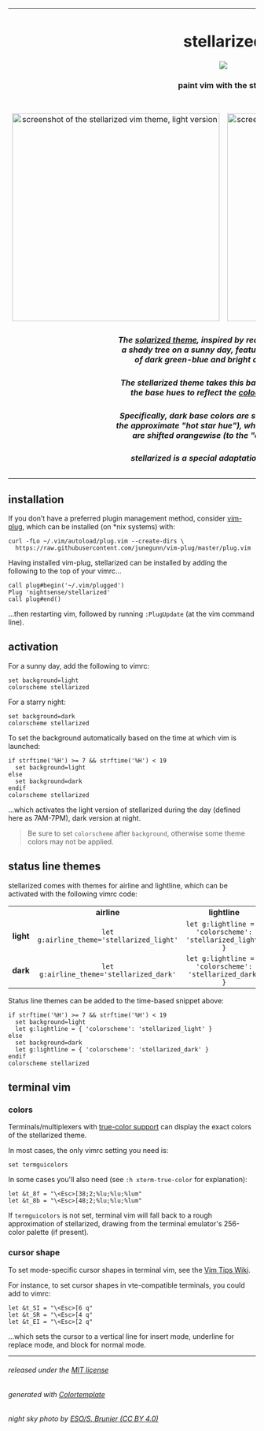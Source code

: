 <table><tbody align="center">

<tr><td colspan='2'><h1>stellarized</h1>
<img src="https://github.com/nightsense/stellarized/raw/master/images/header.jpg" />
<h4>paint vim with the stars</h4>
</td></tr>

<tr></tr>

<tr>
<td>
<br>
<img alt="screenshot of the stellarized vim theme, light version" src="https://github.com/nightsense/stellarized/raw/master/images/screenshot-light.png" width="422" />
<br>
</td>
<td>
<br>
<img alt="screenshot of the stellarized vim theme, dark version" src="https://github.com/nightsense/stellarized/raw/master/images/screenshot-dark.png" width="422" />
<br>
</td>
</tr>

<tr></tr>

<tr><td colspan='2'>

<h5>The <a href='http://ethanschoonover.com/solarized'>solarized theme</a>, inspired by reading a book under<br>a shady tree on a sunny day, features a base palette<br>of dark green-blue and bright orange-yellow.</h5>

<h5>The stellarized theme takes this basic idea and shifts<br>the base hues to reflect the <a href='http://www.vendian.org/mncharity/dir3/starcolor/details.html'>colours of the stars</a>.</h5>

<h5>Specifically, dark base colors are shifted bluewise (to<br>the approximate "hot star hue"), while light base colors<br>are shifted orangewise (to the "cold star hue").</h5>

<h5>stellarized is a special adaptation of <a href='https://github.com/nightsense/stellarized'>stellarized</a>.</h5>

</td></tr>

</tbody></table>


## installation

If you don’t have a preferred plugin management method, consider [vim-plug](https://github.com/junegunn/vim-plug), which can be installed (on \*nix systems) with:

```
curl -fLo ~/.vim/autoload/plug.vim --create-dirs \
  https://raw.githubusercontent.com/junegunn/vim-plug/master/plug.vim
```

Having installed vim-plug, stellarized can be installed by adding the following to the top of your vimrc...

```
call plug#begin('~/.vim/plugged')
Plug 'nightsense/stellarized'
call plug#end()
```

...then restarting vim, followed by running `:PlugUpdate` (at the vim command line).

## activation

For a sunny day, add the following to vimrc:

```
set background=light
colorscheme stellarized
```

For a starry night:

```
set background=dark
colorscheme stellarized
```

To set the background automatically based on the time at which vim is launched:

```
if strftime('%H') >= 7 && strftime('%H') < 19
  set background=light
else
  set background=dark
endif
colorscheme stellarized
```

...which activates the light version of stellarized during the day (defined here as 7AM-7PM), dark version at night.

> Be sure to set `colorscheme` after `background`, otherwise some theme colors may not be applied.

## status line themes

stellarized comes with themes for airline and lightline, which can be activated with the following vimrc code:

<table><tbody align='center'>
<tr>
<td width='88'></td>
<td width='340'><strong>airline</strong></td>
<td width='470'><strong>lightline</strong></td>
</tr>
<tr>
<td><strong>light</strong></td>
<td><code>let g:airline_theme='stellarized_light'</code></td>
<td><code>let g:lightline = { 'colorscheme': 'stellarized_light' }</code></td>
</tr>
<tr>
<td><strong>dark</strong></td>
<td><code>let g:airline_theme='stellarized_dark'</code></td>
<td><code>let g:lightline = { 'colorscheme': 'stellarized_dark' }</code></td>
</tr>
</tbody></table>

Status line themes can be added to the time-based snippet above:

```
if strftime('%H') >= 7 && strftime('%H') < 19
  set background=light
  let g:lightline = { 'colorscheme': 'stellarized_light' }
else
  set background=dark
  let g:lightline = { 'colorscheme': 'stellarized_dark' }
endif
colorscheme stellarized
```

## terminal vim

### colors

Terminals/multiplexers with [true-color support](https://gist.github.com/XVilka/8346728#now-supporting-truecolour) can display the exact colors of the stellarized theme.

In most cases, the only vimrc setting you need is:

```
set termguicolors
```

In some cases you'll also need (see `:h xterm-true-color` for explanation):

```
let &t_8f = "\<Esc>[38;2;%lu;%lu;%lum"
let &t_8b = "\<Esc>[48;2;%lu;%lu;%lum"
```

If `termguicolors` is not set, terminal vim will fall back to a rough approximation of stellarized, drawing from the terminal emulator's 256-color palette (if present).

### cursor shape

To set mode-specific cursor shapes in terminal vim, see the [Vim Tips Wiki](http://vim.wikia.com/wiki/Change_cursor_shape_in_different_modes).

For instance, to set cursor shapes in vte-compatible terminals, you could add to vimrc:

```
let &t_SI = "\<Esc>[6 q"
let &t_SR = "\<Esc>[4 q"
let &t_EI = "\<Esc>[2 q"
```

...which sets the cursor to a vertical line for insert mode, underline for replace mode, and block for normal mode.

---

###### released under the [MIT license](https://opensource.org/licenses/MIT)
###### generated with [Colortemplate](https://github.com/lifepillar/vim-colortemplate)
###### night sky photo by [ESO/S. Brunier (CC BY 4.0)](https://commons.wikimedia.org/wiki/File:ESO_-_Milky_Way.jpg)
